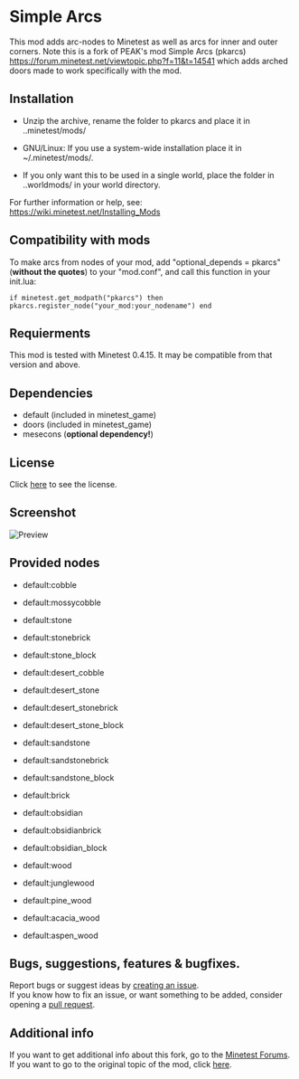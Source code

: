 # Simple Arcs
This mod adds arc-nodes to Minetest as well as arcs for inner and outer corners.
Note this is a fork of PEAK's mod Simple Arcs (pkarcs) https://forum.minetest.net/viewtopic.php?f=11&t=14541 which adds arched doors made to work specifically with the mod.

## Installation
- Unzip the archive, rename the folder to pkarcs and
place it in ..minetest/mods/

- GNU/Linux: If you use a system-wide installation place
    it in ~/.minetest/mods/.

- If you only want this to be used in a single world, place
    the folder in ..worldmods/ in your world directory.

For further information or help, see:
https://wiki.minetest.net/Installing_Mods

## Compatibility with mods
To make arcs from nodes of your mod, add "optional_depends = pkarcs" (**without the quotes**) to your "mod.conf",
and call this function in your init.lua:

`if minetest.get_modpath("pkarcs") then
	pkarcs.register_node("your_mod:your_nodename")
end`

## Requierments
This mod is tested with Minetest 0.4.15.
It may be compatible from that version and above.

## Dependencies
- default (included in minetest_game)
- doors (included in minetest_game)
- mesecons (**optional dependency!**)

## License
Click [here](https://github.com/TumeniNodes/pkarcs/blob/master/LICENSE) to see the license.

## Screenshot
![Preview](https://github.com/TumeniNodes/pkarcs/blob/master/screenshot.png)

## Provided nodes
- default:cobble

- default:mossycobble

- default:stone

- default:stonebrick

- default:stone_block

- default:desert_cobble

- default:desert_stone

- default:desert_stonebrick

- default:desert_stone_block

- default:sandstone

- default:sandstonebrick

- default:sandstone_block

- default:brick

- default:obsidian

- default:obsidianbrick

- default:obsidian_block

- default:wood

- default:junglewood

- default:pine_wood

- default:acacia_wood

- default:aspen_wood

## Bugs, suggestions, features & bugfixes.
Report bugs or suggest ideas by [creating an issue](https://github.com/TumeniNodes/pkarcs/issues/new).    
If you know how to fix an issue, or want something to be added, consider opening a [pull request](https://github.com/TumeniNodes/pkarcs/compare).

## Additional info
If you want to get additional info about this fork, go to the [Minetest Forums](https://forum.minetest.net/viewtopic.php?f=9&t=22839).    
If you want to go to the original topic of the mod, click [here](https://forum.minetest.net/viewtopic.php?f=11&t=14541).
